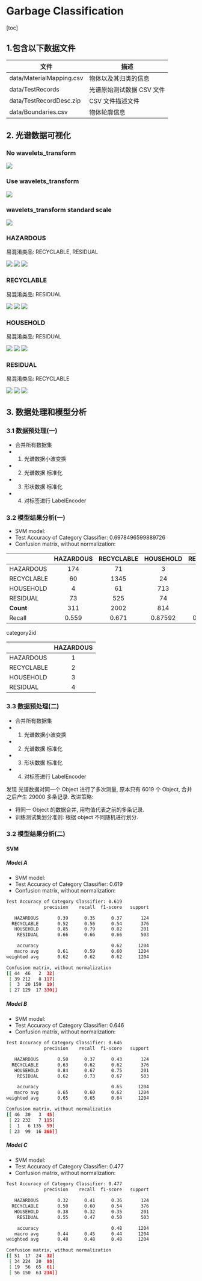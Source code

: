 # Garbage Classification

[toc]
## 1.包含以下数据文件

| 文件                     | 描述                      |
| ------------------------ | ------------------------- |
| data/MaterialMapping.csv | 物体以及其归类的信息      |
| data/TestRecords         | 光谱原始测试数据 CSV 文件 |
| data/TestRecordDesc.zip  | CSV 文件描述文件          |
| data/Boundaries.csv      | 物体轮廓信息              |

## 2. 光谱数据可视化
### No wavelets_transform
![](./output/no_wavelets_transform/cat.png)

### Use wavelets_transform
![](./output/wavelets_transform/cat.png)

### wavelets_transform standard scale
![](./output/wavelets_transform_standard/cat.png)


### HAZARDOUS

易混淆类品: RECYCLABLE, RESIDUAL

![](./output/wavelets_transform_standard/0_cat.png)
![](./output/wavelets_transform_standard/1_cat.png)
![](./output/wavelets_transform_standard/2_cat.png)



### RECYCLABLE

易混淆类品: RESIDUAL

![](./output/wavelets_transform_standard/0_cat.png)
![](./output/wavelets_transform_standard/3_cat.png)
![](./output/wavelets_transform_standard/4_cat.png)
### HOUSEHOLD

易混淆类品: RESIDUAL

![](./output/wavelets_transform_standard/1_cat.png)
![](./output/wavelets_transform_standard/3_cat.png)
![](./output/wavelets_transform_standard/5_cat.png)

### RESIDUAL

易混淆类品: RECYCLABLE

![](./output/wavelets_transform_standard/2_cat.png)
![](./output/wavelets_transform_standard/4_cat.png)
![](./output/wavelets_transform_standard/5_cat.png)

## 3. 数据处理和模型分析
### 3.1 数据预处理(一)

- 合并所有数据集
- 1. 光谱数据小波变换
- 2. 光谱数据 标准化
- 3. 形状数据 标准化
- 4. 对标签进行 LabelEncoder
### 3.2 模型结果分析(一)

- SVM model:
- Test Accuracy of Category Classifier: 0.6978496599889726
- Confusion matrix, without normalization:

|            | HAZARDOUS | RECYCLABLE | HOUSEHOLD | RESIDUAL | Count | Presion |
| ---------- | :-------: | :--------: | :-------: | :------: | :---: | :-----: |
| HAZARDOUS  |    174    |     71     |     3     |    89    |  337  |  0.516  |
| RECYCLABLE |    60     |    1345    |    24     |   545    | 1974  | 0.6813  |
| HOUSEHOLD  |     4     |     61     |    713    |   115    |  893  | 0.7984  |
| RESIDUAL   |    73     |    525     |    74     |   1565   | 2237  | 0.6995  |
| **Count**  |    311    |    2002    |    814    |   2314   |  xxx  |   xxx   |
| Recall     |   0.559   |   0.671    |  0.87592  |  0.6763  |  xxx  |   xxx   |

category2id

|            | HAZARDOUS |
| ---------- | :-------: |
| HAZARDOUS  |     1     |
| RECYCLABLE |     2     |
| HOUSEHOLD  |     3     |
| RESIDUAL   |     4     |

### 3.3 数据预处理(二)

- 合并所有数据集
- 1. 光谱数据小波变换
- 2. 光谱数据 标准化
- 3. 形状数据 标准化
- 4. 对标签进行 LabelEncoder

发现 光谱数据对同一个 Object 进行了多次测量, 原本只有 6019 个 Object, 合并之后产生 29000 多条记录. 改进策略:
- 将同一 Object 的数据合并, 用均值代表之前的多条记录.
- 训练测试集划分准则: 根据 object 不同随机进行划分.

### 3.2 模型结果分析(二)

#### SVM
##### Model A

- SVM model:
- Test Accuracy of Category Classifier: 0.619
- Confusion matrix, without normalization:
```sh
Test Accuracy of Category Classifier: 0.619
              precision    recall  f1-score   support

   HAZARDOUS       0.39      0.35      0.37       124
  RECYCLABLE       0.52      0.56      0.54       376
   HOUSEHOLD       0.85      0.79      0.82       201
    RESIDUAL       0.66      0.66      0.66       503

    accuracy                           0.62      1204
   macro avg       0.61      0.59      0.60      1204
weighted avg       0.62      0.62      0.62      1204

Confusion matrix, without normalization
[[ 44  46   2  32]
 [ 39 212   8 117]
 [  3  20 159  19]
 [ 27 129  17 330]]

```

##### Model B

- SVM model:
- Test Accuracy of Category Classifier: 0.646
- Confusion matrix, without normalization:
```sh
Test Accuracy of Category Classifier: 0.646
              precision    recall  f1-score   support

   HAZARDOUS       0.50      0.37      0.43       124
  RECYCLABLE       0.63      0.62      0.62       376
   HOUSEHOLD       0.84      0.67      0.75       201
    RESIDUAL       0.62      0.73      0.67       503

    accuracy                           0.65      1204
   macro avg       0.65      0.60      0.62      1204
weighted avg       0.65      0.65      0.64      1204

Confusion matrix, without normalization
[[ 46  30   3  45]
 [ 22 232   7 115]
 [  1   6 135  59]
 [ 23  99  16 365]]
```
##### Model C
- SVM model:
- Test Accuracy of Category Classifier: 0.477
- Confusion matrix, without normalization:

```sh
Test Accuracy of Category Classifier: 0.477
              precision    recall  f1-score   support

   HAZARDOUS       0.32      0.41      0.36       124
  RECYCLABLE       0.50      0.60      0.54       376
   HOUSEHOLD       0.38      0.32      0.35       201
    RESIDUAL       0.55      0.47      0.50       503

    accuracy                           0.48      1204
   macro avg       0.44      0.45      0.44      1204
weighted avg       0.48      0.48      0.48      1204

Confusion matrix, without normalization
[[ 51  17  24  32]
 [ 34 224  20  98]
 [ 19  56  65  61]
 [ 56 150  63 234]]
```